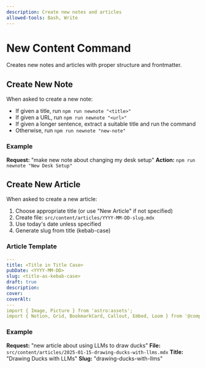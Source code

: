 ```yaml
---
description: Create new notes and articles
allowed-tools: Bash, Write
---
```


# New Content Command

Creates new notes and articles with proper structure and frontmatter.

## Create New Note

When asked to create a new note:

- If given a title, run `npm run newnote "<title>"`
- If given a URL, run `npm run newnote "<url>"`
- If given a longer sentence, extract a suitable title and run the command
- Otherwise, run `npm run newnote "new-note"`

### Example

**Request:** "make new note about changing my desk setup"
**Action:** `npm run newnote "New Desk Setup"`

## Create New Article

When asked to create a new article:

1. Choose appropriate title (or use "New Article" if not specified)
2. Create file: `src/content/articles/YYYY-MM-DD-slug.mdx`
3. Use today's date unless specified
4. Generate slug from title (kebab-case)

### Article Template

```yaml
---
title: <Title in Title Case>
pubDate: <YYYY-MM-DD>
slug: <title-as-kebab-case>
draft: true
description:
cover:
coverAlt:
---
import { Image, Picture } from 'astro:assets';
import { Notion, Grid, BookmarkCard, Callout, Embed, Loom } from '@components/mdx';
```

### Example

**Request:** "new article about using LLMs to draw ducks"
**File:** `src/content/articles/2025-01-15-drawing-ducks-with-llms.mdx`
**Title:** "Drawing Ducks with LLMs"
**Slug:** "drawing-ducks-with-llms"
